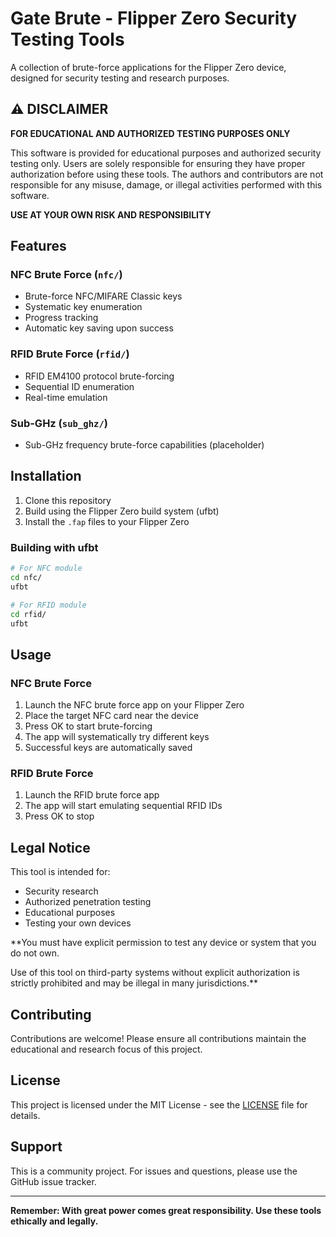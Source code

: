 # Gate Brute - Flipper Zero Security Testing Tools

A collection of brute-force applications for the Flipper Zero device, designed for security testing and research purposes.

## ⚠️ DISCLAIMER

**FOR EDUCATIONAL AND AUTHORIZED TESTING PURPOSES ONLY**

This software is provided for educational purposes and authorized security testing only. Users are solely responsible for ensuring they have proper authorization before using these tools. The authors and contributors are not responsible for any misuse, damage, or illegal activities performed with this software.

**USE AT YOUR OWN RISK AND RESPONSIBILITY**

## Features

### NFC Brute Force (`nfc/`)
- Brute-force NFC/MIFARE Classic keys
- Systematic key enumeration
- Progress tracking
- Automatic key saving upon success

### RFID Brute Force (`rfid/`)
- RFID EM4100 protocol brute-forcing
- Sequential ID enumeration
- Real-time emulation

### Sub-GHz (`sub_ghz/`)
- Sub-GHz frequency brute-force capabilities (placeholder)

## Installation

1. Clone this repository
2. Build using the Flipper Zero build system (ufbt)
3. Install the `.fap` files to your Flipper Zero

### Building with ufbt

```bash
# For NFC module
cd nfc/
ufbt

# For RFID module  
cd rfid/
ufbt
```

## Usage

### NFC Brute Force
1. Launch the NFC brute force app on your Flipper Zero
2. Place the target NFC card near the device
3. Press OK to start brute-forcing
4. The app will systematically try different keys
5. Successful keys are automatically saved

### RFID Brute Force
1. Launch the RFID brute force app
2. The app will start emulating sequential RFID IDs
3. Press OK to stop

## Legal Notice

This tool is intended for:
- Security research
- Authorized penetration testing
- Educational purposes
- Testing your own devices

**You must have explicit permission to test any device or system that you do not own.

Use of this tool on third-party systems without explicit authorization is strictly prohibited and may be illegal in many jurisdictions.**

## Contributing

Contributions are welcome! Please ensure all contributions maintain the educational and research focus of this project.

## License

This project is licensed under the MIT License - see the [LICENSE](LICENSE) file for details.

## Support

This is a community project. For issues and questions, please use the GitHub issue tracker.

---

**Remember: With great power comes great responsibility. Use these tools ethically and legally.**
